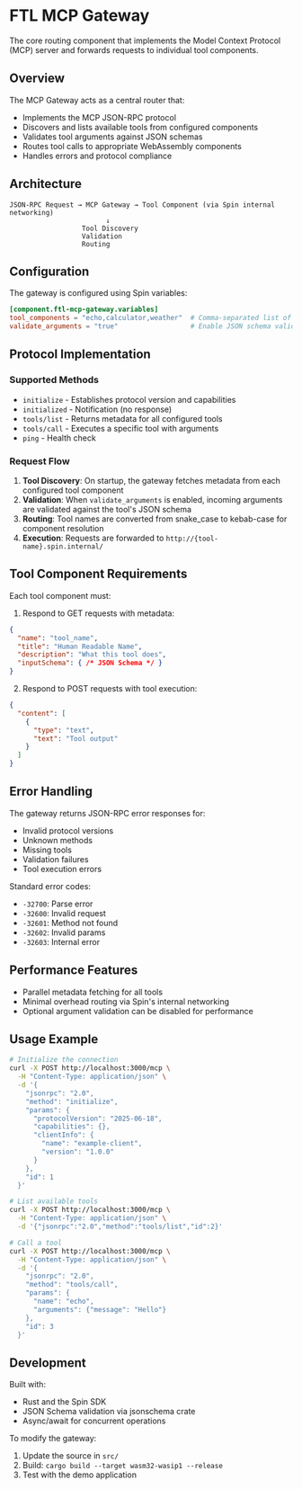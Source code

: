# FTL MCP Gateway

The core routing component that implements the Model Context Protocol (MCP) server and forwards requests to individual tool components.

## Overview

The MCP Gateway acts as a central router that:
- Implements the MCP JSON-RPC protocol
- Discovers and lists available tools from configured components
- Validates tool arguments against JSON schemas
- Routes tool calls to appropriate WebAssembly components
- Handles errors and protocol compliance

## Architecture

```
JSON-RPC Request → MCP Gateway → Tool Component (via Spin internal networking)
                        ↓
                  Tool Discovery
                  Validation
                  Routing
```

## Configuration

The gateway is configured using Spin variables:

```toml
[component.ftl-mcp-gateway.variables]
tool_components = "echo,calculator,weather"  # Comma-separated list of tools
validate_arguments = "true"                  # Enable JSON schema validation
```

## Protocol Implementation

### Supported Methods

- `initialize` - Establishes protocol version and capabilities
- `initialized` - Notification (no response)
- `tools/list` - Returns metadata for all configured tools
- `tools/call` - Executes a specific tool with arguments
- `ping` - Health check

### Request Flow

1. **Tool Discovery**: On startup, the gateway fetches metadata from each configured tool component
2. **Validation**: When `validate_arguments` is enabled, incoming arguments are validated against the tool's JSON schema
3. **Routing**: Tool names are converted from snake_case to kebab-case for component resolution
4. **Execution**: Requests are forwarded to `http://{tool-name}.spin.internal/`

## Tool Component Requirements

Each tool component must:

1. Respond to GET requests with metadata:
```json
{
  "name": "tool_name",
  "title": "Human Readable Name",
  "description": "What this tool does",
  "inputSchema": { /* JSON Schema */ }
}
```

2. Respond to POST requests with tool execution:
```json
{
  "content": [
    {
      "type": "text",
      "text": "Tool output"
    }
  ]
}
```

## Error Handling

The gateway returns JSON-RPC error responses for:
- Invalid protocol versions
- Unknown methods
- Missing tools
- Validation failures
- Tool execution errors

Standard error codes:
- `-32700`: Parse error
- `-32600`: Invalid request
- `-32601`: Method not found
- `-32602`: Invalid params
- `-32603`: Internal error

## Performance Features

- Parallel metadata fetching for all tools
- Minimal overhead routing via Spin's internal networking
- Optional argument validation can be disabled for performance

## Usage Example

```bash
# Initialize the connection
curl -X POST http://localhost:3000/mcp \
  -H "Content-Type: application/json" \
  -d '{
    "jsonrpc": "2.0",
    "method": "initialize",
    "params": {
      "protocolVersion": "2025-06-18",
      "capabilities": {},
      "clientInfo": {
        "name": "example-client",
        "version": "1.0.0"
      }
    },
    "id": 1
  }'

# List available tools
curl -X POST http://localhost:3000/mcp \
  -H "Content-Type: application/json" \
  -d '{"jsonrpc":"2.0","method":"tools/list","id":2}'

# Call a tool
curl -X POST http://localhost:3000/mcp \
  -H "Content-Type: application/json" \
  -d '{
    "jsonrpc": "2.0",
    "method": "tools/call",
    "params": {
      "name": "echo",
      "arguments": {"message": "Hello"}
    },
    "id": 3
  }'
```

## Development

Built with:
- Rust and the Spin SDK
- JSON Schema validation via jsonschema crate
- Async/await for concurrent operations

To modify the gateway:
1. Update the source in `src/`
2. Build: `cargo build --target wasm32-wasip1 --release`
3. Test with the demo application